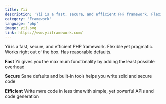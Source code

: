 ```yaml
---
title: Yii  
description: 'Yii is a fast, secure, and efficient PHP framework. Flexible yet pragmatic. Works right out of the box. Has reasonable defaults.'
category: 'Framework'
language: 'php'
image: yii.svg
link: https://www.yiiframework.com/
---
```


Yii is a fast, secure, and efficient PHP framework.
Flexible yet pragmatic.
Works right out of the box.
Has reasonable defaults.

	
**Fast**
Yii gives you the maximum functionality by adding the least possible overhead

**Secure**
Sane defaults and built-in tools helps you write solid and secure code

**Efficient**
Write more code in less time with simple, yet powerful APIs and code generation